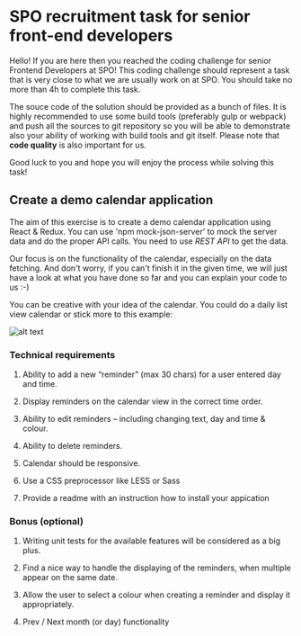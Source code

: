 # SPO recruitment task for senior front-end developers

Hello! If you are here then you reached the coding challenge for senior Frontend Developers at SPO! 
This coding challenge should represent a task that is very close to what we are usually work on at SPO.
You should take no more than 4h to complete this task.

The souce code of the solution should be provided as a bunch of files. It is highly recommended to use some build tools (preferably gulp or webpack) and push all the sources to git repository so you will be able to demonstrate also your ability of working with build tools and git itself. Please note that **code quality** is also important for us.

Good luck to you and hope you will enjoy the process while solving this task!


## Create a demo calendar application

The aim of this exercise is to create a demo calendar application using React & Redux. You can use 'npm mock-json-server' to mock the server data and do the proper API calls. You need to use *REST API* to get the data.

Our focus is on the functionality of the calendar, especially on the data fetching. And don't worry, if you can't finish it in the given time, we will just have a look at what you have done so far and you can explain your code to us :-)

You can be creative with your idea of the calendar. You could do a daily list view calendar or stick more to this example:

![alt text](https://github.com/gevorgmakaryan/spo-sr-dev-test/blob/master/Screen-Shot-2018-07-25-at-14.21.00-768x549.png)


### Technical requirements

1. Ability to add a new “reminder” (max 30 chars) for a user entered day and time.

2. Display reminders on the calendar view in the correct time order.

3. Ability to edit reminders – including changing text, day and time & colour.

4. Ability to delete reminders.

5. Calendar should be responsive.

6. Use a CSS preprocessor like LESS or Sass

7. Provide a readme with an instruction how to install your appication


### Bonus (optional)

1. Writing unit tests for the available features will be considered as a big plus.

2. Find a nice way to handle the displaying of the reminders, when multiple appear on the same date.

3. Allow the user to select a colour when creating a reminder and display it appropriately.

4. Prev / Next month (or day) functionality

